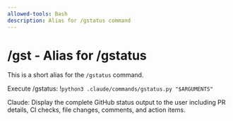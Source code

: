 ```yaml
---
allowed-tools: Bash
description: Alias for /gstatus command
---
```


# /gst - Alias for /gstatus

This is a short alias for the `/gstatus` command.

Execute /gstatus:
!`python3 .claude/commands/gstatus.py "$ARGUMENTS"`

Claude: Display the complete GitHub status output to the user including PR details, CI checks, file changes, comments, and action items.